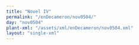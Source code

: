 ```yaml
---
title: "Novel IV"
permalink: "/enDecameron/nov0504/"
day: "nov0504"
plant-xml: "/assets/xml/enDecameron/nov0504.xml"
layout: "single-xml"
---
```

